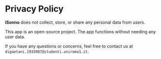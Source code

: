 # Privacy Policy

**iSonno** does not collect, store, or share any personal data from users.

This app is an open-source project. The app functions without needing any user data.

If you have any questions or concerns, feel free to contact us at `digaetani.1933987@studenti.uniroma1.it`.